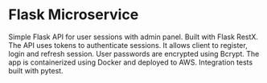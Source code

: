 # Flask Microservice

Simple Flask API for user sessions with
admin panel. Built with Flask RestX. The
API uses tokens to authenticate sessions. It
allows client to register, login and refresh
session. User passwords are encrypted using
Bcrypt. The app is containerized using Docker
and deployed to AWS. Integration tests built
with pytest.